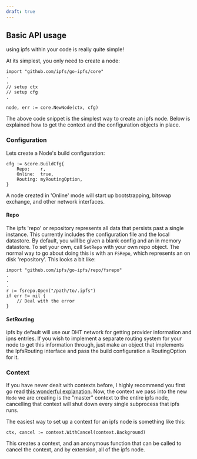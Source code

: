 ```yaml
---
draft: true
---
```


## Basic API usage
using ipfs within your code is really quite simple!

At its simplest, you only need to create a node:
```
import "github.com/ipfs/go-ipfs/core"
.
.
// setup ctx
// setup cfg
.

node, err := core.NewNode(ctx, cfg)
```

The above code snippet is the simplest way to create an ipfs node. Below is explained how to get the context and the configuration objects in place.

### Configuration
Lets create a Node's build configuration:

```
cfg := &core.BuildCfg{
    Repo:    r,
    Online:  true,
    Routing: myRoutingOption,
}
```

A node created in 'Online' mode will start up bootstrapping, bitswap exchange, and other network interfaces.

#### Repo
The ipfs 'repo' or repository represents all data that persists past a single instance. This currently includes the configuration file and the local datastore. By default, you will be given a blank config and an in memory datastore. To set your own, call `SetRepo` with your own repo object. The normal way to go about doing this is with an `FSRepo`, which represents an on disk 'repository'. This looks a bit like:
```
import "github.com/ipfs/go-ipfs/repo/fsrepo"
.
.
.
r := fsrepo.Open("/path/to/.ipfs")
if err != nil {
    // Deal with the error
}
```

#### SetRouting
ipfs by default will use our DHT network for getting provider information and ipns entries. If you wish to implement a separate routing system for your node to get this information through, just make an object that implements the IpfsRouting interface and pass the build configuration a RoutingOption for it.

### Context
If you have never dealt with contexts before, I highly recommend you first go read [this wonderful explanation](https://blog.golang.org/context). Now, the context we pass into the new `Node` we are creating is the "master" context to the entire ipfs node, cancelling that context will shut down every single subprocess that ipfs runs.

The easiest way to set up a context for an ipfs node is something like this:
```
ctx, cancel := context.WithCancel(context.Background)
```
This creates a context, and an anonymous function that can be called to cancel the context, and by extension, all of the ipfs node.


